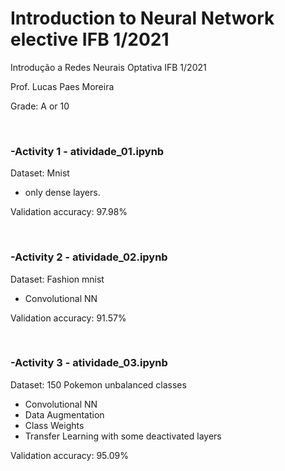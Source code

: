 # Introduction to Neural Network elective IFB 1/2021

Introdução a Redes Neurais Optativa IFB 1/2021

Prof. Lucas Paes Moreira

Grade: A or 10

</br>

### -Activity 1 - atividade_01.ipynb

Dataset:  Mnist

- only dense layers.

Validation accuracy: 97.98%

</br>

### -Activity 2 - atividade_02.ipynb

Dataset: Fashion mnist

- Convolutional NN

Validation accuracy: 91.57%

</br>

### -Activity 3 - atividade_03.ipynb

Dataset: 150 Pokemon unbalanced classes

- Convolutional NN
- Data Augmentation
- Class Weights
- Transfer Learning with some deactivated layers

Validation accuracy: 95.09%
